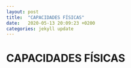 ```yaml
---
layout: post
title:  "CAPACIDADES FÍSICAS"
date:   2020-05-13 20:09:23 +0200
categories: jekyll update
---
```


# CAPACIDADES FÍSICAS
